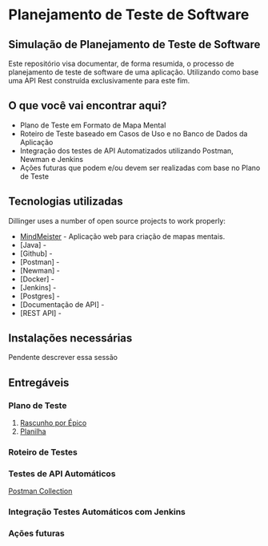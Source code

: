 # Planejamento de Teste de Software
## Simulação de Planejamento de Teste de Software

Este repositório visa documentar, de forma resumida, o processo de planejamento de teste de software de uma aplicação. Utilizando como base uma API Rest construída exclusivamente para este fim.

## O que você vai encontrar aqui?

- Plano de Teste em Formato de Mapa Mental
- Roteiro de Teste baseado em Casos de Uso e no Banco de Dados da Aplicação
- Integração dos testes de API Automatizados utilizando Postman, Newman e Jenkins
- Ações futuras que podem e/ou devem ser realizadas com base no Plano de Teste


## Tecnologias utilizadas

Dillinger uses a number of open source projects to work properly:

- [MindMeister](https://www.mindmeister.com/) - Aplicação web para criação de mapas mentais.
- [Java] -
- [Github] -
- [Postman] -
- [Newman] -
- [Docker] -
- [Jenkins] -
- [Postgres] -
- [Documentação de API] -
- [REST API] -

## Instalações necessárias

Pendente descrever essa sessão

## Entregáveis

### Plano de Teste
1. [Rascunho por Épico](https://drive.google.com/file/d/14ShzTb7X_kJnNzywSMxiLdmJNbzjarqj/view?usp=drive_link)
2. [Planilha](https://docs.google.com/spreadsheets/d/12KJRirEyY2ziVwAqjiBmjaV5PoGdLF0p9b7xpm8R6S4/edit?usp=sharing)
### Roteiro de Testes
### Testes de API Automáticos
[Postman Collection](https://documenter.getpostman.com/view/29428391/2s9YeA9EMk)
### Integração Testes Automáticos com Jenkins
### Ações futuras